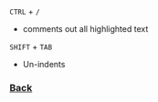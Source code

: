 `CTRL` + `/`
* comments out all highlighted text

`SHIFT` + `TAB`
* Un-indents

### [Back](/reading-notes/102/102-TOC.html)
